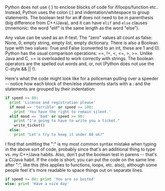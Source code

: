 Python does not use { } to enclose blocks of code for if/loops/function etc.. Instead, Python uses the colon (:) and indentation/whitespace to group statements. The boolean test for an **if** does not need to be in parenthesis (big difference from C++/Java), and it can have `elif` and `else` clauses (mnemonic: the word "elif" is the same length as the word "else").

Any value can be used as an if-test. The "zero" values all count as false: None, 0, empty string, empty list, empty dictionary. There is also a Boolean type with two values: True and False (converted to an int, these are 1 and 0). Python has the usual comparison operations: ==, !=, <, <=, >, >=. Unlike Java and C, == is overloaded to work correctly with strings. The boolean operators are the spelled out words and, or, not (Python does not use the C-style && || !). 

Here's what the code might look like for a policeman pulling over a speeder -- notice how each block of then/else statements starts with a : and the statements are grouped by their indentation:
    
```python    
if speed >= 80:
  print 'License and registration please'
  if mood == 'terrible' or speed >= 100:
    print 'You have the right to remain silent.'
  elif mood == 'bad' or speed >= 90:
    print "I'm going to have to write you a ticket."
    write_ticket()
  else:
    print "Let's try to keep it under 80 ok?"
```

I find that omitting the ":" is my most common syntax mistake when typing in the above sort of code, probably since that's an additional thing to type vs. my C++/Java habits. Also, don't put the boolean test in parens -- that's a C/Java habit. If the code is short, you can put the code on the same line after ":", like this (this applies to functions, loops, etc. also), although some people feel it's more readable to space things out on separate lines.
    
```python    
if speed >= 80: print 'You are so busted'
else: print 'Have a nice day'
```
